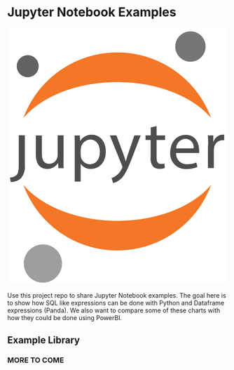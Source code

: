 # Jupyter Notebook Examples
<img src="jupyter.png" >
<p>
Use this project repo to share Jupyter Notebook examples. The goal here is to show how SQL like expressions can be done with Python and Dataframe expressions (Panda). We also want to compare some of these charts with how they could be done using PowerBI.

## Example Library

### MORE TO COME